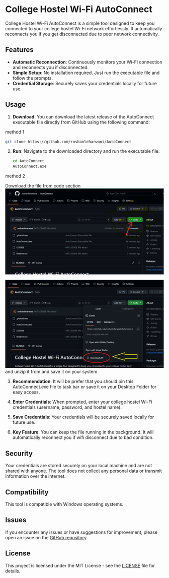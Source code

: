 # College Hostel Wi-Fi AutoConnect

College Hostel Wi-Fi AutoConnect is a simple tool designed to keep you connected to your college hostel Wi-Fi network effortlessly. It automatically reconnects you if you get disconnected due to poor network connectivity.

## Features

- **Automatic Reconnection**: Continuously monitors your Wi-Fi connection and reconnects you if disconnected.
- **Simple Setup**: No installation required. Just run the executable file and follow the prompts.
- **Credential Storage**: Securely saves your credentials locally for future use.

## Usage

1. **Download**: You can download the latest release of the AutoConnect executable file directly from GitHub using the following command:

method 1

```bash
git clone https://github.com/roshanleharwani/AutoConnect
```

2. **Run**: Navigate to the downloaded directory and run the executable file:

   ```bash
   cd AutoConnect
   AutoConnect.exe
   ```

method 2

Download the file from code section
![alt text](code-address.png)

![alt text](download.png)
and unzip it from and save it on your system.

3. **Recommendation**: It will be prefer that you should pin this AutoConnect.exe file to task bar or save it on your Desktop Folder for easy access.
4. **Enter Credentials**: When prompted, enter your college hostel Wi-Fi credentials (username, password, and hostel name).

5. **Save Credentials**: Your credentials will be securely saved locally for future use.

6. **Key Feature**: You can keep the file running in the background. It will automatically reconnect you if wifi disconnect due to bad condition.

## Security

Your credentials are stored securely on your local machine and are not shared with anyone. The tool does not collect any personal data or transmit information over the internet.

## Compatibility

This tool is compatible with Windows operating systems.

## Issues

If you encounter any issues or have suggestions for improvement, please open an issue on the [GitHub repository](https://github.com/roshanleharwani/AutoConnect/issues).

## License

This project is licensed under the MIT License - see the [LICENSE](LICENSE) file for details.
